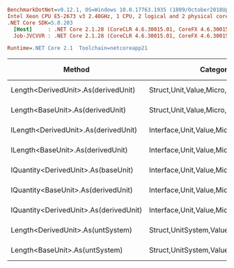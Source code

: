 ``` ini

BenchmarkDotNet=v0.12.1, OS=Windows 10.0.17763.1935 (1809/October2018Update/Redstone5), VM=Hyper-V
Intel Xeon CPU E5-2673 v3 2.40GHz, 1 CPU, 2 logical and 2 physical cores
.NET Core SDK=5.0.203
  [Host]     : .NET Core 2.1.28 (CoreCLR 4.6.30015.01, CoreFX 4.6.30015.01), X64 RyuJIT
  Job-JVCVVR : .NET Core 2.1.28 (CoreCLR 4.6.30015.01, CoreFX 4.6.30015.01), X64 RyuJIT

Runtime=.NET Core 2.1  Toolchain=netcoreapp21  

```
|                                 Method |                               Categories |      Mean |     Error |    StdDev |   StdErr |       Min |       Max |    Median | Ratio | MannWhitney(5%) | RatioSD |  Gen 0 | Gen 1 | Gen 2 | Allocated |
|--------------------------------------- |----------------------------------------- |----------:|----------:|----------:|---------:|----------:|----------:|----------:|------:|---------------- |--------:|-------:|------:|------:|----------:|
|    Length&lt;DerivedUnit&gt;.As(derivedUnit) |       Struct,Unit,Value,Micro,Conversion |  12.46 ns |  0.240 ns |  0.213 ns | 0.057 ns |  12.06 ns |  12.89 ns |  12.49 ns |  0.98 |            Same |    0.03 |      - |     - |     - |         - |
|       Length&lt;BaseUnit&gt;.As(derivedUnit) |       Struct,Unit,Value,Micro,Conversion |  12.63 ns |  0.239 ns |  0.223 ns | 0.058 ns |  12.14 ns |  12.94 ns |  12.64 ns |  1.00 |            Base |    0.00 |      - |     - |     - |         - |
|   ILength&lt;DerivedUnit&gt;.As(derivedUnit) |    Interface,Unit,Value,Micro,Conversion |  17.93 ns |  0.316 ns |  0.296 ns | 0.076 ns |  17.40 ns |  18.41 ns |  17.98 ns |  1.42 |          Slower |    0.03 |      - |     - |     - |         - |
|      ILength&lt;BaseUnit&gt;.As(derivedUnit) |    Interface,Unit,Value,Micro,Conversion |  18.12 ns |  0.359 ns |  0.479 ns | 0.096 ns |  17.14 ns |  19.31 ns |  17.97 ns |  1.44 |          Slower |    0.06 |      - |     - |     - |         - |
|    IQuantity&lt;DerivedUnit&gt;.As(baseUnit) |    Interface,Unit,Value,Micro,Conversion |  88.52 ns |  1.586 ns |  1.484 ns | 0.383 ns |  85.43 ns |  90.98 ns |  88.80 ns |  7.01 |          Slower |    0.17 |      - |     - |     - |         - |
|    IQuantity&lt;BaseUnit&gt;.As(derivedUnit) |    Interface,Unit,Value,Micro,Conversion |  89.89 ns |  1.505 ns |  1.408 ns | 0.364 ns |  87.57 ns |  92.25 ns |  89.89 ns |  7.12 |          Slower |    0.19 |      - |     - |     - |         - |
| IQuantity&lt;DerivedUnit&gt;.As(derivedUnit) |    Interface,Unit,Value,Micro,Conversion | 116.19 ns |  2.267 ns |  3.103 ns | 0.608 ns | 109.48 ns | 120.65 ns | 116.36 ns |  9.21 |          Slower |    0.29 |      - |     - |     - |         - |
|      Length&lt;DerivedUnit&gt;.As(untSystem) | Struct,UnitSystem,Value,Micro,Conversion | 561.30 ns | 11.001 ns | 15.422 ns | 2.968 ns | 541.10 ns | 595.46 ns | 556.63 ns | 44.66 |          Slower |    1.06 | 0.0288 |     - |     - |     192 B |
|         Length&lt;BaseUnit&gt;.As(untSystem) | Struct,UnitSystem,Value,Micro,Conversion | 573.95 ns | 10.706 ns |  8.940 ns | 2.479 ns | 554.58 ns | 589.43 ns | 575.33 ns | 45.29 |          Slower |    0.89 | 0.0288 |     - |     - |     192 B |
